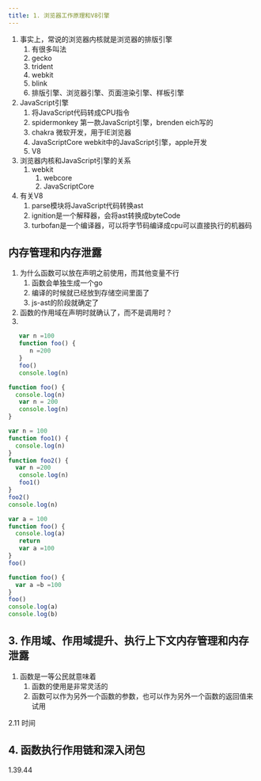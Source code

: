 ```yaml
---
title: 1. 浏览器工作原理和V8引擎
---
```


1. 事实上，常说的浏览器内核就是浏览器的排版引擎
   1. 有很多叫法
   2. gecko
   3. trident
   4. webkit
   5. blink
   6. 排版引擎、浏览器引擎、页面渲染引擎、样板引擎
2. JavaScript引擎
   1. 将JavaScript代码转成CPU指令
   2. spidermonkey 第一款JavaScript引擎，brenden eich写的
   3. chakra 微软开发，用于IE浏览器
   4. JavaScriptCore webkit中的JavaScript引擎，apple开发
   5. V8
3. 浏览器内核和JavaScript引擎的关系
   1. webkit
      1. webcore
      2. JavaScriptCore
4. 有关V8
   1. parse模块将JavaScript代码转换ast
   2. ignition是一个解释器，会将ast转换成byteCode
   3. turbofan是一个编译器，可以将字节码编译成cpu可以直接执行的机器码
   
## 内存管理和内存泄露
1. 为什么函数可以放在声明之前使用，而其他变量不行
   1. 函数会单独生成一个go
   2. 编译的时候就已经放到存储空间里面了
   3. js-ast的阶段就确定了
2. 函数的作用域在声明时就确认了，而不是调用时？
3. 
```javascript
   var n =100
   function foo() {
      n =200
   }
   foo() 
   console.log(n)
```

```javascript
function foo() {
  console.log(n)
   var n = 200
   console.log(n)
}
```
```javascript
var n = 100
function foo1() {
  console.log(n)
}
function foo2() {
  var n =200
   console.log(n)
   foo1()
}
foo2()
console.log(n)
```
```javascript
var a = 100
function foo() {
  console.log(a)
   return
   var a =100
}
foo()
```
```javascript
function foo() {
  var a =b =100
}
foo()
console.log(a)
console.log(b)
```

## 3. 作用域、作用域提升、执行上下文内存管理和内存泄露
1. 函数是一等公民就意味着
   1. 函数的使用是非常灵活的
   2. 函数可以作为另外一个函数的参数，也可以作为另外一个函数的返回值来试用

2.11 时间

## 4. 函数执行作用链和深入闭包
1.39.44

